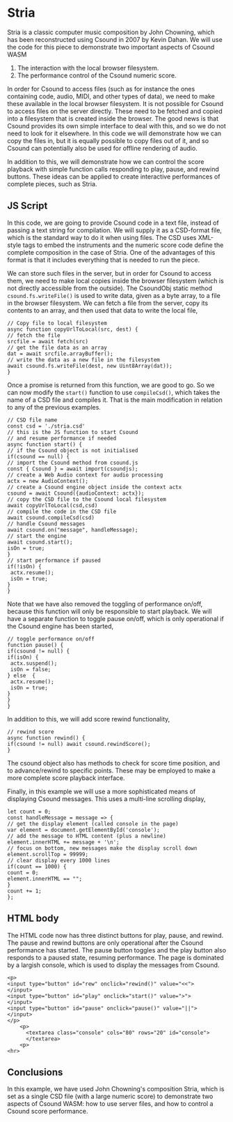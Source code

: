 Stria
===

Stria is a classic computer music composition by John Chowning, which
has been reconstructed using Csound in 2007 by Kevin Dahan. We will
use the code for this piece to demonstrate two important aspects of
Csound WASM

1. The interaction with the local browser filesystem.
2. The performance control of the Csound numeric score.

In order for Csound to access files (such as for instance the ones
containing code, audio, MIDI, and other types of data), we need to
make these available in the local browser filesystem. It is not
possible for Csound to access files on the server directly. These need
to be fetched and copied into a filesystem that is created inside
the browser. The good news is that Csound provides its own simple
interface to deal with this, and so we do not need to look for it elsewhere.
In this code we will demonstrate how we can copy the files in, but it
is equally possible to copy files out of it, and so Csound can potentially
also be used for offline rendering of audio.

In addition to this, we will demonstrate how we can control the score
playback with simple function calls responding to play, pause, and
rewind buttons. These ideas can be applied to create interactive
performances of complete pieces, such as Stria.

JS Script
---

In this code, we are going to provide Csound code in a text file,
instead of passing a text string for compilation. We will supply it as
a CSD-format file, which is the standard way to do it when using
files. The CSD uses XML-style tags to embed the instruments and
the numeric score code define the complete composition in the
case of Stria. One of the advantages of this format is that it
includes everything that is needed to run the piece.

We can store such files in the server, but in order for Csound to
access them, we need to make local copies inside the browser
filesystem (which is not directly accessible from the outside).
The CsoundObj static method `csound.fs.writeFile()` is used to
write data, given as a byte array, to a file in the browser
filesystem. We can fetch a file from the server, copy its contents
to an array, and then used that data to write the local file,

```
// Copy file to local filesystem
async function copyUrlToLocal(src, dest) {
// fetch the file
srcfile = await fetch(src)
// get the file data as an array
dat = await srcfile.arrayBuffer();
// write the data as a new file in the filesystem
await csound.fs.writeFile(dest, new Uint8Array(dat));
}
```

Once a promise is returned from this function, we are good to go.
So we can now modify the `start()` function to use `compileCsd()`,
which takes the name of a CSD file and compiles it. That is the main
modification in relation to any of the previous examples.

```
// CSD file name
const csd = './stria.csd'
// this is the JS function to start Csound
// and resume performance if needed
async function start() {
// if the Csound object is not initialised
if(csound == null) {
// import the Csound method from csound.js
const { Csound } = await import(csoundjs);
// create a Web Audio context for audio processing
actx = new AudioContext();
// create a Csound engine object inside the context actx
csound = await Csound({audioContext: actx});
// copy the CSD file to the Csound local filesystem
await copyUrlToLocal(csd,csd)
// compile the code in the CSD file
await csound.compileCsd(csd)
// handle Csound messages
await csound.on("message", handleMessage);
// start the engine
await csound.start();
isOn = true;
}
// start performance if paused
if(!isOn) {
 actx.resume();
 isOn = true;
}
}
```

Note that we have also removed the toggling of performance on/off,
because this function will only be responsible to start playback. We
will have a separate function to toggle pause on/off, which is only
operational if the Csound engine has been started,

```
// toggle performance on/off
function pause() {
if(csound != null) {
if(isOn) {
 actx.suspend();
 isOn = false;
} else  {
 actx.resume();
 isOn = true;
}
}
}
```

In addition to this, we will add score rewind functionality,

```
// rewind score
async function rewind() {
if(csound != null) await csound.rewindScore();
}
```

The csound object also has methods to check for score time position,
and to advance/rewind to specific points. These may be employed to
make a more complete score playback interface.

Finally, in this example we will use a more sophisticated means of displaying
Csound messages. This uses a multi-line scrolling display,

```
let count = 0;
const handleMessage = message => {
// get the display element (called console in the page)
var element = document.getElementById('console');
// add the message to HTML content (plus a newline)
element.innerHTML += message + '\n';
// focus on bottom, new messages make the display scroll down
element.scrollTop = 99999;
// clear display every 1000 lines
if(count == 1000) {    
count = 0;
element.innerHTML == "";
}
count += 1;
};
```

HTML body
-----

The HTML code now has three distinct buttons for play, pause, and
rewind. The pause and rewind buttons are only operational after the
Csound performance has started. The pause button toggles and the
play button also responds to a paused state, resuming performance.
The page is dominated by a largish console, which is used to display
the messages from Csound.

```
<p>
<input type="button" id="rew" onclick="rewind()" value="<<">
</input>
<input type="button" id="play" onclick="start()" value=">">
</input>
<input type="button" id="pause" onclick="pause()" value="||">
</input>
</p>
    <p>
      <textarea class="console" cols="80" rows="20" id="console">
      </textarea>
    <p>
<hr>

```

Conclusions
---

In this example, we have used John Chowning's composition Stria, which
is set as a single CSD file (with a large numeric score) to
demonstrate two aspects of Csound WASM: how to use server files, and
how to control a Csound score performance.

